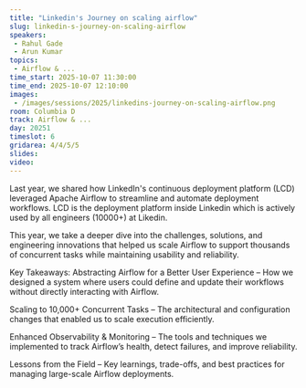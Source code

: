 ```yaml
---
title: "Linkedin's Journey on scaling airflow"
slug: linkedin-s-journey-on-scaling-airflow
speakers:
 - Rahul Gade
 - Arun Kumar
topics:
 - Airflow & ...
time_start: 2025-10-07 11:30:00
time_end: 2025-10-07 12:10:00
images:
 - /images/sessions/2025/linkedins-journey-on-scaling-airflow.png
room: Columbia D
track: Airflow & ...
day: 20251
timeslot: 6
gridarea: 4/4/5/5
slides:
video:
---
```


Last year, we shared how LinkedIn's continuous deployment platform (LCD) leveraged Apache Airflow to streamline and automate deployment workflows. LCD is the deployment platform inside Linkedin which is actively used by all engineers (10000+) at Likedin.

This year, we take a deeper dive into the challenges, solutions, and engineering innovations that helped us scale Airflow to support thousands of concurrent tasks while maintaining usability and reliability.

Key Takeaways:
Abstracting Airflow for a Better User Experience – How we designed a system where users could define and update their workflows without directly interacting with Airflow.

Scaling to 10,000+ Concurrent Tasks – The architectural and configuration changes that enabled us to scale execution efficiently.

Enhanced Observability & Monitoring – The tools and techniques we implemented to track Airflow’s health, detect failures, and improve reliability.

Lessons from the Field – Key learnings, trade-offs, and best practices for managing large-scale Airflow deployments.

